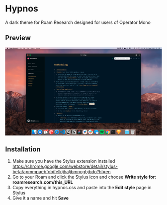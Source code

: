 # Hypnos
A dark theme for Roam Research designed for users of Operator Mono

## Preview

![](https://github.com/jordanmoore/hypnos/blob/master/preview.png)


## Installation

1. Make sure you have the Stylus extension installed https://chrome.google.com/webstore/detail/stylus-beta/apmmpaebfobifelkijhaljbmpcgbjbdo?hl=en
2. Go to your Roam and click the Stylus icon and choose **Write style for: roamresearch.com/this_URL**
3. Copy everything in hypnos.css and paste into the **Edit style** page in Stylus
4. Give it a name and hit **Save**
